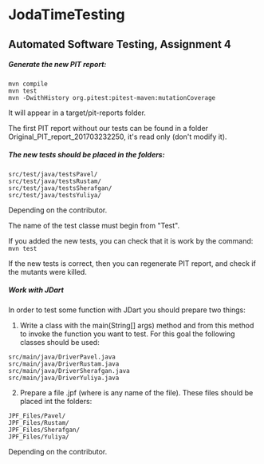 # JodaTimeTesting
## Automated Software Testing, Assignment 4

##### Generate the new PIT report:
```
mvn compile
mvn test
mvn -DwithHistory org.pitest:pitest-maven:mutationCoverage
```

It will appear in a target/pit-reports folder.

The first PIT report without our tests can be found in a folder Original_PIT_report_201703232250, it's read only (don't modify it).


##### The new tests should be placed in the folders:
```
src/test/java/testsPavel/
src/test/java/testsRustam/
src/test/java/testsSherafgan/
src/test/java/testsYuliya/
```
Depending on the contributor.

The name of the test classe must begin from "Test".

If you added the new tests, you can check that it is work by the command:
`mvn test`

If the new tests is correct, then you can regenerate PIT report, and check if the mutants were killed.

##### Work with JDart
In order to test some function with JDart you should prepare two things: 

1. Write a class with the main(String[] args) method and from this method to invoke the function you want to test.
For this goal the following classes should be used:
```
src/main/java/DriverPavel.java
src/main/java/DriverRustam.java
src/main/java/DriverSherafgan.java
src/main/java/DriverYuliya.java
```
2. Prepare a file <config-name>.jpf (where <config-name> is any name of the file). 
These files should be placed int the folders:
```
JPF_Files/Pavel/
JPF_Files/Rustam/
JPF_Files/Sherafgan/
JPF_Files/Yuliya/
```
Depending on the contributor.